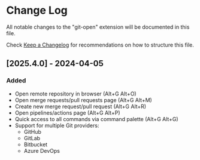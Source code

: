 # Change Log

All notable changes to the "git-open" extension will be documented in this file.

Check [Keep a Changelog](http://keepachangelog.com/) for recommendations on how to structure this file.

## [2025.4.0] - 2024-04-05

### Added
- Open remote repository in browser (Alt+G Alt+O)
- Open merge requests/pull requests page (Alt+G Alt+M)
- Create new merge request/pull request (Alt+G Alt+R)
- Open pipelines/actions page (Alt+G Alt+P)
- Quick access to all commands via command palette (Alt+G Alt+G)
- Support for multiple Git providers:
  - GitHub
  - GitLab
  - Bitbucket
  - Azure DevOps